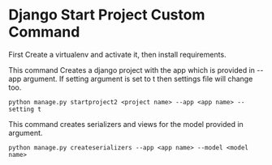 # Django Start Project Custom Command
First Create a virtualenv and activate it, then install requirements.

This command Creates a django project with the app which is provided in --app argument.
If setting argument is set to t then settings file will change too.

`python manage.py startproject2 <project name> --app <app name> --setting t`


This command creates serializers and views for the model provided in argument.

`python manage.py createserializers --app <app name> --model <model name>  
`

